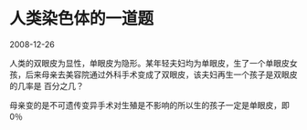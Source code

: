 # 人类染色体的一道题
2008-12-26


人类的双眼皮为显性，单眼皮为隐形。某年轻夫妇均为单眼皮，生了一个单眼皮女孩，后来母亲去美容院通过外科手术变成了双眼皮，该夫妇再生一个孩子是双眼皮的几率是 百分之几？


母亲变的是不可遗传变异手术对生殖是不影响的所以生的孩子一定是单眼皮，即0％

